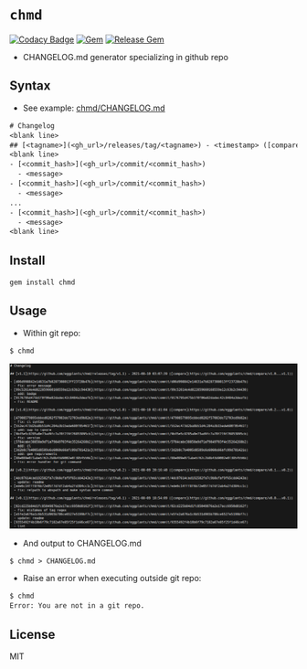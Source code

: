 # `chmd`

[![Codacy Badge](https://api.codacy.com/project/badge/Grade/3e754783cb5b4f5789376cdef143d8d8)](https://app.codacy.com/gh/eggplants/chmd?utm_source=github.com&utm_medium=referral&utm_content=eggplants/chmd&utm_campaign=Badge_Grade_Settings)
[![Gem](https://img.shields.io/gem/v/chmd?color=%23dc3519)](https://rubygems.org/gems/chmd) [![Release Gem](https://github.com/eggplants/chmd/actions/workflows/release.yml/badge.svg)](https://github.com/eggplants/chmd/actions/workflows/release.yml)

- CHANGELOG.md generator specializing in github repo

## Syntax

- See example: [chmd/CHANGELOG.md](CHANGELOG.md)

```txt
# Changelog
<blank line>
## [<tagname>](<gh_url>/releases/tag/<tagname>) - <timestamp> ([compare](<gh_url>/compare/<prev_tagname | init_commit_hash>...<tagname>))
<blank line>
- [<commit_hash>](<gh_url>/commit/<commit_hash>)
  - <message>
- [<commit_hash>](<gh_url>/commit/<commit_hash>)
  - <message>
...
- [<commit_hash>](<gh_url>/commit/<commit_hash>)
  - <message>
<blank line>
```

## Install

```bash
gem install chmd
```

## Usage

- Within git repo:

```txt
$ chmd
```

![scs01](img/scs01.png)

- And output to CHANGELOG.md

```txt
$ chmd > CHANGELOG.md
```

- Raise an error when executing outside git repo:

```txt
$ chmd
Error: You are not in a git repo.
```

## License

MIT
